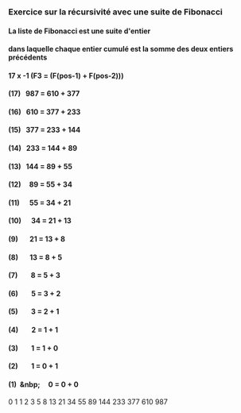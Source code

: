 ### Exercice sur la récursivité avec une suite de Fibonacci

#### La liste de Fibonacci est une suite d'entier
#### dans laquelle chaque entier cumulé est la somme des deux entiers précédents

#### 17 x -1 (F3  = (F(pos-1) + F(pos-2)))

#### (17) &nbsp;&nbsp;987  = 610 + 377
#### (16) &nbsp;&nbsp;610  = 377 + 233
#### (15) &nbsp;&nbsp;377  = 233 + 144
#### (14) &nbsp;&nbsp;233  = 144 + 89
#### (13) &nbsp;&nbsp;144  = 89 + 55
#### (12) &nbsp;&nbsp;&nbsp;&nbsp;89   = 55 + 34
#### (11) &nbsp;&nbsp;&nbsp;&nbsp;&nbsp;55   = 34 + 21
#### (10) &nbsp;&nbsp;&nbsp;&nbsp;&nbsp;34   = 21 + 13
#### (9)  &nbsp;&nbsp;&nbsp;&nbsp;&nbsp;&nbsp;21   = 13 + 8
#### (8)  &nbsp;&nbsp;&nbsp;&nbsp;&nbsp;&nbsp;13   = 8 + 5
#### (7)  &nbsp;&nbsp;&nbsp;&nbsp;&nbsp;&nbsp;&nbsp;8   = 5 + 3
#### (6)  &nbsp;&nbsp;&nbsp;&nbsp;&nbsp;&nbsp;&nbsp;5   = 3 + 2
#### (5)  &nbsp;&nbsp;&nbsp;&nbsp;&nbsp;&nbsp;&nbsp;3   = 2 + 1
#### (4)  &nbsp;&nbsp;&nbsp;&nbsp;&nbsp;&nbsp;&nbsp;2   = 1 + 1
#### (3)  &nbsp;&nbsp;&nbsp;&nbsp;&nbsp;&nbsp;&nbsp;1   = 1 + 0
#### (2)  &nbsp;&nbsp;&nbsp;&nbsp;&nbsp;&nbsp;&nbsp;1   = 0 + 1
#### (1)  &nbsp;&nbp;&nbsp;&nbsp;&nbsp;&nbsp;&nbsp;0   = 0 + 0

0  1  1  2  3  5  8  13  21  34  55  89  144  233  377  610  987
